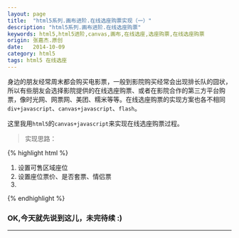 ```yaml
---
layout: page
title:  "html5系列.画布进阶.在线选座购票实现（一）"
description: "html5系列.画布进阶.在线选座购票"
keywords: html5,html5进阶,canvas,画布,在线选座,选座购票,在线选座购票
origin: 张嘉杰.原创
date:   2014-10-09
category: html5
tags: html5 在线选座
---
```

身边的朋友经常周末都会购买电影票，一般到影院购买经常会出现排长队的囧状，所以有些朋友会选择影院提供的在线选座购票、或者在影院合作的第三方平台购票，像时光网、网票网、美团、糯米等等。在线选座购票的实现方案也各不相同`div+javascript`、`canvas+javascript`、`flash`。
<!--more-->
这里我用`html5`的`canvas+javascript`来实现在线选座购票过程。

> 实现思路：

{% highlight html %}

1. 设置可售区域座位
2. 设置座位票价、是否套票、情侣票
3. 

{% endhighlight %}

### OK,今天就先说到这儿，未完待续 :)

-----------------------


